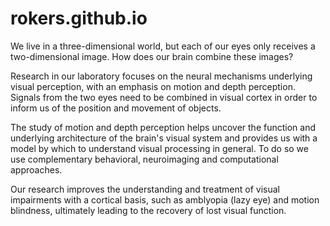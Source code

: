 # rokers.github.io

We live in a three-dimensional world, but each of our eyes only receives a two-dimensional image. How does our brain combine these images?

Research in our laboratory focuses on the neural mechanisms underlying visual perception, with an emphasis on motion and depth perception. Signals from the two eyes need to be combined in visual cortex in order to inform us of the position and movement of objects. 

The study of motion and depth perception helps uncover the function and underlying architecture of the brain's visual system and provides us with a model by which to understand visual processing in general. To do so we use complementary behavioral, neuroimaging and computational approaches. 

Our research improves the understanding and treatment of visual impairments with a cortical basis, such as amblyopia (lazy eye) and motion blindness, ultimately leading to the recovery of lost visual function.
